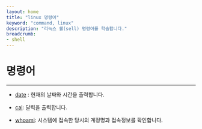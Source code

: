 ```yaml
---
layout: home
title: "linux 명령어"
keyword: "command, linux"
description: "리눅스 쉘(sell) 명령어를 학습합니다."
breadcrumb:
- shell
---
```


# 명령어
---

* [date](date) : 현재의 날짜와 시간을 출력합니다.
* [cal](cal): 달력을 출력합니다.

* [whoami](whoami): 시스템에 접속한 당시의 계정명과 접속정보를 확인합니다.